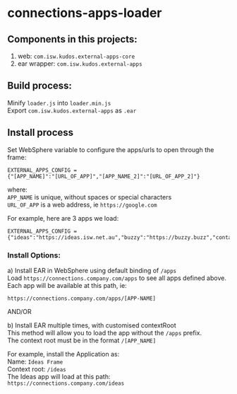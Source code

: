 # connections-apps-loader

## Components in this projects:  
1. web: `com.isw.kudos.external-apps-core`
2. ear wrapper: `com.isw.kudos.external-apps`


## Build process:
Minify `loader.js` into `loader.min.js`   
Export `com.isw.kudos.external-apps` as `.ear`


## Install process
Set WebSphere variable to configure the apps/urls to open through the frame:   
```
EXTERNAL_APPS_CONFIG =
{"[APP_NAME]":"[URL_OF_APP]","[APP_NAME_2]":"[URL_OF_APP_2]"}
```
where:   
`APP_NAME` is unique, without spaces or special characters   
`URL_OF_APP` is a web address, ie `https://google.com`

For example, here are 3 apps we load:
```
EXTERNAL_APPS_CONFIG =
{"ideas":"https://ideas.isw.net.au","buzzy":"https://buzzy.buzz","contacts":"https://apps.isw.net.au"}
```

### Install Options:
a) Install EAR in WebSphere using default binding of `/apps`  
Load `https://connections.company.com/apps` to see all apps defined above.  
Each app will be available at this path, ie:   
```
https://connections.company.com/apps/[APP-NAME]
```

AND/OR

b) Install EAR multiple times, with customised contextRoot  
This method will allow you to load the app without the `/apps` prefix.  
The context root must be in the format `/[APP_NAME]`


For example, install the Application as:  
Name: `Ideas Frame`  
Context root: `/ideas`  
The Ideas app will load at this path:  
`https://connections.company.com/ideas`
